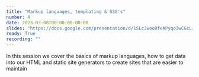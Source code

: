```yaml
---
title: "Markup languages, templating & SSG's"
number: 4
date: 2023-03-08T00:00:00-00:00
slides: "https://docs.google.com/presentation/d/1SLcJwooRfeAPyqo3wCGcLJIkQyG2ZdCzI3-3kJEWyvM/edit?usp=sharing"
ready: True
recording: ""
---
```


In this session we cover the basics of markup languages, how to get data into our HTML and static site generators to create sites that are easier to maintain